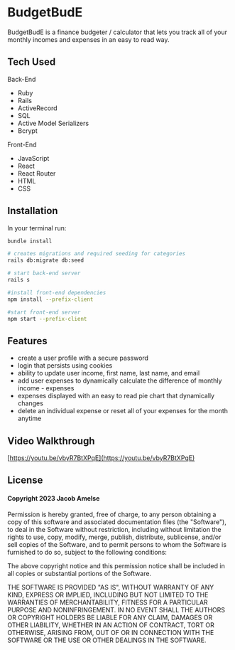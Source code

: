# BudgetBudE
BudgetBudE is a finance budgeter / calculator that lets you track all of your monthly incomes and expenses in an easy to read way. 

## Tech Used

Back-End

- Ruby
- Rails
- ActiveRecord
- SQL
- Active Model Serializers
- Bcrypt

Front-End

- JavaScript
- React
- React Router
- HTML
- CSS

## Installation
In your terminal run:

```sh
bundle install

# creates migrations and required seeding for categories
rails db:migrate db:seed

# start back-end server
rails s

#install front-end dependencies
npm install --prefix-client

#start front-end server
npm start --prefix-client
```

## Features

- create a user profile with a secure password
- login that persists using cookies
- ability to update user income, first name, last name, and email
- add user expenses to dynamically calculate the difference of monthly income - expenses
- expenses displayed with an easy to read pie chart that dynamically changes
- delete an individual expense or reset all of your expenses for the month anytime

## Video Walkthrough
[https://youtu.be/vbyR7BtXPqE](https://youtu.be/vbyR7BtXPqE)

## License
#### Copyright 2023 Jacob Amelse
Permission is hereby granted, free of charge, to any person obtaining a copy of this software and associated documentation files (the "Software"), to deal in the Software without restriction, including without limitation the rights to use, copy, modify, merge, publish, distribute, sublicense, and/or sell copies of the Software, and to permit persons to whom the Software is furnished to do so, subject to the following conditions:

The above copyright notice and this permission notice shall be included in all copies or substantial portions of the Software.

THE SOFTWARE IS PROVIDED "AS IS", WITHOUT WARRANTY OF ANY KIND, EXPRESS OR IMPLIED, INCLUDING BUT NOT LIMITED TO THE WARRANTIES OF MERCHANTABILITY, FITNESS FOR A PARTICULAR PURPOSE AND NONINFRINGEMENT. IN NO EVENT SHALL THE AUTHORS OR COPYRIGHT HOLDERS BE LIABLE FOR ANY CLAIM, DAMAGES OR OTHER LIABILITY, WHETHER IN AN ACTION OF CONTRACT, TORT OR OTHERWISE, ARISING FROM, OUT OF OR IN CONNECTION WITH THE SOFTWARE OR THE USE OR OTHER DEALINGS IN THE SOFTWARE.


